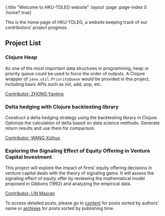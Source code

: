 {:title "Welcome to HKU-TDLEG website"
 :layout :page
 :page-index 0
 :home? true}

This is the home page of HKU-TDLEG, a website keeping track of our contributors' project progress.

## Project List

### Clojure Heap

  As one of the most important data structures in programming, heap or priority queue could be used to force the order of outputs. A Clojure wrapper of ```java.util.PriorityQueue``` would be provided in this project, including basic APIs such as init, add, pop, etc.

  <u>Contributor: ZHONG Yanting</u>

### Delta hedging with Clojure backtesting library
  Construct a delta hedging strategy using the backtesting library in Clojure. Optimize the calculation of delta based on data science methods. Generate return results and use them for comparison.

  <u>Contributor: WANG Xizhuo</u>


### Exploring the Signaling Effect of Equity Offering in Venture Capital Investment

  This project will explore the impact of firms’ equity offering decisions in venture capital deals with the theory of signaling game. It will assess the signaling effect of equity offer by reviewing the mathematical model proposed in Gibbons (1992) and analyzing the empirical data.
   
  <u>Contributor: LIN Maoran</u>
 
 To access detailed posts, please go to [content](/pages-output/content) for posts sorted by authors' name or [archives](/archives) for posts sorted by publishing time.